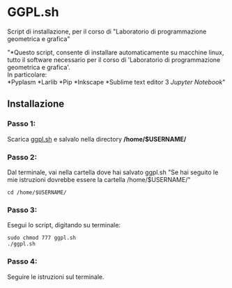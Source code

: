 # GGPL.sh

Script di installazione, per il corso di "Laboratorio di programmazione geometrica e grafica"

"*Questo script, consente di installare automaticamente su macchine linux, tutto il software necessario per il corso di 'Laboratorio di programmazione geometrica e grafica'.<br>In particolare:<br>
*Pyplasm
*Larlib
*Pip
*Inkscape
*Sublime text editor 3
*Jupyter Notebook*"


## Installazione

### Passo 1:

Scarica [ggpl.sh](https://github.com/zell92/ggpl/blob/master/Misc/ggpl.sh)
e salvalo nella directory **/home/$USERNAME/**

### Passo 2:

Dal terminale, vai nella cartella dove hai salvato ggpl.sh
"Se hai seguito le mie istruzioni dovrebbe essere la cartella /home/$USERNAME/"

```
cd /home/$USERNAME/
```

### Passo 3:

Esegui lo script, digitando su terminale:

```
sudo chmod 777 ggpl.sh 
./ggpl.sh
```

### Passo 4:

Seguire le istruzioni sul terminale. 

